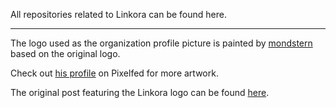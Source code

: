 All repositories related to Linkora can be found here.

---

The logo used as the organization profile picture is painted
by [mondstern](https://pixelfed.social/mondstern) based on the original logo.

Check out [his profile](https://pixelfed.social/mondstern) on Pixelfed for more artwork.

The original post featuring the Linkora logo can be
found [here](https://pixelfed.social/p/mondstern/747494483548287527).
